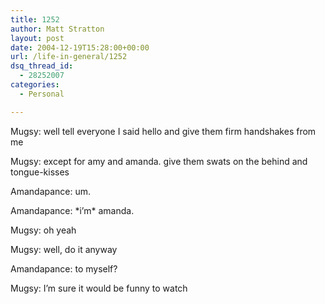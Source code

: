 ```yaml
---
title: 1252
author: Matt Stratton
layout: post
date: 2004-12-19T15:28:00+00:00
url: /life-in-general/1252
dsq_thread_id:
  - 28252007
categories:
  - Personal

---
```

Mugsy: well tell everyone I said hello and give them firm handshakes from me
  
Mugsy: except for amy and amanda. give them swats on the behind and tongue-kisses
  
Amandapance: um.
  
Amandapance: \*i&#8217;m\* amanda.
  
Mugsy: oh yeah
  
Mugsy: well, do it anyway
  
Amandapance: to myself?
  
Mugsy: I&#8217;m sure it would be funny to watch